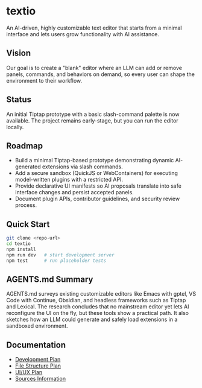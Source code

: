 # textio

An AI-driven, highly customizable text editor that starts from a minimal interface and lets users grow functionality with AI assistance.

## Vision
Our goal is to create a "blank" editor where an LLM can add or remove panels, commands, and behaviors on demand, so every user can shape the environment to their workflow.

## Status
An initial Tiptap prototype with a basic slash-command palette is now available. The project remains early-stage, but you can run the editor locally.

## Roadmap
- Build a minimal Tiptap-based prototype demonstrating dynamic AI-generated extensions via slash commands.
- Add a secure sandbox (QuickJS or WebContainers) for executing model-written plugins with a restricted API.
- Provide declarative UI manifests so AI proposals translate into safe interface changes and persist accepted panels.
- Document plugin APIs, contributor guidelines, and security review process.

## Quick Start
```bash
git clone <repo-url>
cd textio
npm install
npm run dev   # start development server
npm test      # run placeholder tests
```

## AGENTS.md Summary
AGENTS.md surveys existing customizable editors like Emacs with gptel, VS Code with Continue, Obsidian, and headless frameworks such as Tiptap and Lexical. The research concludes that no mainstream editor yet lets AI reconfigure the UI on the fly, but these tools show a practical path. It also sketches how an LLM could generate and safely load extensions in a sandboxed environment.

## Documentation
- [Development Plan](DEV_PLAN.md)
- [File Structure Plan](FILE_STRUCTURE.md)
- [UI/UX Plan](UI_UX_PLAN.md)
- [Sources Information](Sourses_info.md)
